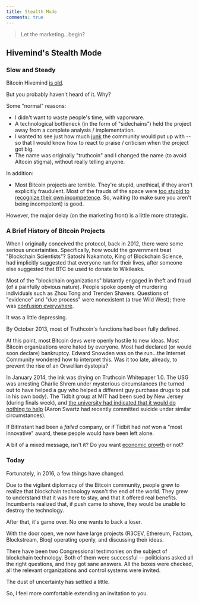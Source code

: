```yaml
---
title: Stealth Mode
comments: true
---
```


> Let the marketing...begin?

## Hivemind's Stealth Mode


### Slow and Steady

Bitcoin Hivemind [is old](https://github.com/psztorc/Truthcoin/commit/d54e6216b28674e79f53b5d99dc226a896120eb3).

But you probably haven't heard of it. Why?

Some "normal" reasons:

* I didn't want to waste people's time, with vaporware.
* A technological bottleneck (in the form of "sidechains") held the project away from a complete analysis / implementation.
* I wanted to see just how much [junk](www.truthcoin.info/blog/basics/#truth-hurts) the community would put up with -- so that I would know how to react to praise / criticism when the project got big.
* The name was originally "truthcoin" and I changed the name (to avoid Altcoin stigma), without really telling anyone.

In addition:

* Most Bitcoin projects are terrible. They're stupid, unethical, if they aren't explicitly fraudulent. Most of the frauds of the space were [too stupid to recognize their own incompetence](https://en.wikipedia.org/wiki/Dunning%E2%80%93Kruger_effect). So, waiting (to make sure you aren't being incompetent) is good.

However, the major delay (on the marketing front) is a little more strategic.

### A Brief History of Bitcoin Projects

When I originally conceived the protocol, back in 2012, there were some serious uncertainties. Specifically, how would the government treat "Blockchain Scientists"? Satoshi Nakamoto, King of Blockchain Science, had implicitly suggested that everyone run for their lives, after someone else suggested that BTC be used to donate to Wikileaks.

Most of the "blockchain organizations" blatantly engaged in theft and fraud (of a painfully obvious nature). People spoke openly of murdering individuals such as Zhou Tong and Trenden Shavers. Questions of "evidence" and "due process" were nonexistent (a true Wild West); there was [confusion everywhere](http://www.truthcoin.info/blog/scaling-security/#factor-2-lack-of-inherent-identity--no-blame-no-punishment).

It was a little depressing.

By October 2013, most of Truthcoin's functions had been fully defined.

At this point, most Bitcoin devs were openly hostile to new ideas. Most Bitcoin organizations were hated by everyone. Most had declared (or would soon declare) bankruptcy. Edward Snowden was on the run...the Internet Community wondered how to interpret this. Was it too late, already, to prevent the rise of an Orwellian dystopia?

In January 2014, the ink was drying on Truthcoin Whitepaper 1.0. The USG was arresting Charlie Shrem under mysterious circumstances (he turned out to have helped a guy who helped a different guy purchase drugs to put in his own body). The Tidbit group at MIT had been sued by New Jersey (during finals week), and [the university had indicated that it would do nothing to help](http://web.mit.edu/fnl/volume/263/tidbit_letter.html) (Aaron Swartz had recently committed suicide under similar circumstances).

If BitInstant had been a *failed* company, or if Tidbit had *not* won a "most innovative" award, these people would have been left alone.

A bit of a mixed message, isn't it? Do you want [economic growth](http://www.amazon.com/Mass-Flourishing-Grassroots-Innovation-Challenge/dp/149153138X) or not?


### Today

Fortunately, in 2016, a few things have changed.

Due to the vigilant diplomacy of the Bitcoin community, people grew to realize that blockchain technology wasn't the end of the world. They grew to understand that it was here to stay, and that it offered real benefits. Incumbents realized that, if push came to shove, they would be unable to destroy the technology. 

After that, it's game over. No one wants to back a loser.

With the door open, we now have large projects (R3CEV, Ethereum, Factom, Blockstream, Bloq) operating openly, and discussing their ideas.

There have been two Congressional testimonies on the subject of blockchain technology. Both of them were successful -- politicians asked all the right questions, and they got sane answers. All the boxes were checked, all the relevant organizations and control systems were invited.

The dust of uncertainty has settled a little.

So, I feel more comfortable extending an invitation to you.

